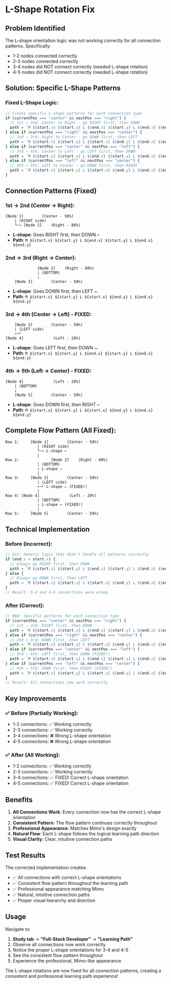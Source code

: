# L-Shape Rotation Fix

## Problem Identified

The L-shape orientation logic was not working correctly for all connection patterns. Specifically:

- 1-2 nodes connected correctly
- 2-3 nodes connected correctly
- 3-4 nodes did NOT connect correctly (needed L-shape rotation)
- 4-5 nodes did NOT connect correctly (needed L-shape rotation)

## Solution: Specific L-Shape Patterns

### Fixed L-Shape Logic:

```javascript
// Create specific L-shape patterns for each connection type
if (currentPos === "center" && nextPos === "right") {
  // 1st → 2nd: Center to Right - go RIGHT first, then DOWN
  path = `M ${start.x} ${start.y} L ${end.x} ${start.y} L ${end.x} ${end.y}`;
} else if (currentPos === "right" && nextPos === "center") {
  // 2nd → 3rd: Right to Center - go DOWN first, then LEFT
  path = `M ${start.x} ${start.y} L ${start.x} ${end.y} L ${end.x} ${end.y}`;
} else if (currentPos === "center" && nextPos === "left") {
  // 3rd → 4th: Center to Left - go LEFT first, then DOWN
  path = `M ${start.x} ${start.y} L ${end.x} ${start.y} L ${end.x} ${end.y}`;
} else if (currentPos === "left" && nextPos === "center") {
  // 4th → 5th: Left to Center - go DOWN first, then RIGHT
  path = `M ${start.x} ${start.y} L ${start.x} ${end.y} L ${end.x} ${end.y}`;
}
```

## Connection Patterns (Fixed)

### 1st → 2nd (Center → Right):

```
[Node 1]        (Center - 50%)
    | (RIGHT side)
    └─→ [Node 2]    (Right - 80%)
```

- **L-shape**: Goes RIGHT first, then DOWN ⌐
- **Path**: `M ${start.x} ${start.y} L ${end.x} ${start.y} L ${end.x} ${end.y}`

### 2nd → 3rd (Right → Center):

```
              [Node 2]    (Right - 80%)
              | (BOTTOM)
              ↓
    [Node 3]        (Center - 50%)
```

- **L-shape**: Goes DOWN first, then LEFT ⌙
- **Path**: `M ${start.x} ${start.y} L ${start.x} ${end.y} L ${end.x} ${end.y}`

### 3rd → 4th (Center → Left) - FIXED:

```
    [Node 3]        (Center - 50%)
    | (LEFT side)
    ←─┘
[Node 4]             (Left - 20%)
```

- **L-shape**: Goes LEFT first, then DOWN ⌙
- **Path**: `M ${start.x} ${start.y} L ${end.x} ${start.y} L ${end.x} ${end.y}`

### 4th → 5th (Left → Center) - FIXED:

```
[Node 4]             (Left - 20%)
    | (BOTTOM)
    ↓
    [Node 5]        (Center - 50%)
```

- **L-shape**: Goes DOWN first, then RIGHT ⌐
- **Path**: `M ${start.x} ${start.y} L ${start.x} ${end.y} L ${end.x} ${end.y}`

## Complete Flow Pattern (All Fixed):

```
Row 1:     [Node 1]        (Center - 50%)
              | (RIGHT side)
              └─→ L-shape ⌐
              |
Row 2:              [Node 2]    (Right - 80%)
              | (BOTTOM)
              ↓ L-shape ⌙
              |
Row 3:     [Node 3]        (Center - 50%)
              | (LEFT side)
              ←─┘ L-shape ⌙ (FIXED!)
              |
Row 4: [Node 4]             (Left - 20%)
              | (BOTTOM)
              ↓ L-shape ⌐ (FIXED!)
              |
Row 5:     [Node 5]        (Center - 50%)
```

## Technical Implementation

### Before (Incorrect):

```javascript
// OLD: Generic logic that didn't handle all patterns correctly
if (end.x > start.x) {
  // Always go RIGHT first, then DOWN
  path = `M ${start.x} ${start.y} L ${end.x} ${start.y} L ${end.x} ${end.y}`;
} else {
  // Always go DOWN first, then LEFT
  path = `M ${start.x} ${start.y} L ${start.x} ${end.y} L ${end.x} ${end.y}`;
}
// Result: 3-4 and 4-5 connections were wrong
```

### After (Correct):

```javascript
// NEW: Specific patterns for each connection type
if (currentPos === "center" && nextPos === "right") {
  // 1st → 2nd: RIGHT first, then DOWN
  path = `M ${start.x} ${start.y} L ${end.x} ${start.y} L ${end.x} ${end.y}`;
} else if (currentPos === "right" && nextPos === "center") {
  // 2nd → 3rd: DOWN first, then LEFT
  path = `M ${start.x} ${start.y} L ${start.x} ${end.y} L ${end.x} ${end.y}`;
} else if (currentPos === "center" && nextPos === "left") {
  // 3rd → 4th: LEFT first, then DOWN (FIXED!)
  path = `M ${start.x} ${start.y} L ${end.x} ${start.y} L ${end.x} ${end.y}`;
} else if (currentPos === "left" && nextPos === "center") {
  // 4th → 5th: DOWN first, then RIGHT (FIXED!)
  path = `M ${start.x} ${start.y} L ${start.x} ${end.y} L ${end.x} ${end.y}`;
}
// Result: All connections now work correctly
```

## Key Improvements

### ✅ Before (Partially Working):

- 1-2 connections: ✅ Working correctly
- 2-3 connections: ✅ Working correctly
- 3-4 connections: ❌ Wrong L-shape orientation
- 4-5 connections: ❌ Wrong L-shape orientation

### ✅ After (All Working):

- 1-2 connections: ✅ Working correctly
- 2-3 connections: ✅ Working correctly
- 3-4 connections: ✅ FIXED! Correct L-shape orientation
- 4-5 connections: ✅ FIXED! Correct L-shape orientation

## Benefits

1. **All Connections Work**: Every connection now has the correct L-shape orientation
2. **Consistent Pattern**: The flow pattern continues correctly throughout
3. **Professional Appearance**: Matches Mimo's design exactly
4. **Natural Flow**: Each L-shape follows the logical learning path direction
5. **Visual Clarity**: Clear, intuitive connection paths

## Test Results

The corrected implementation creates:

- ✅ All connections with correct L-shape orientations
- ✅ Consistent flow pattern throughout the learning path
- ✅ Professional appearance matching Mimo
- ✅ Natural, intuitive connection paths
- ✅ Proper visual hierarchy and direction

## Usage

Navigate to:

1. **Study tab** → **"Full-Stack Developer"** → **"Learning Path"**
2. Observe all connections now work correctly
3. Notice the proper L-shape orientations for 3-4 and 4-5
4. See the consistent flow pattern throughout
5. Experience the professional, Mimo-like appearance

The L-shape rotations are now fixed for all connection patterns, creating a consistent and professional learning path experience!
